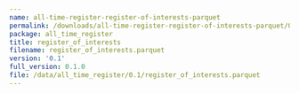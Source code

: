 ```yaml
---
name: all-time-register-register-of-interests-parquet
permalink: /downloads/all-time-register-register-of-interests-parquet/0_1
package: all_time_register
title: register_of_interests
filename: register_of_interests.parquet
version: '0.1'
full_version: 0.1.0
file: /data/all_time_register/0.1/register_of_interests.parquet
---
```

